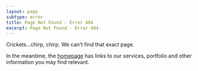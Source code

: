 ```yaml
---
layout: page
subtype: error
title: Page Not Found - Error 404
excerpt: Page Not Found - Error 404.
---
```


Crickets...chirp, chirp. We can't find that exact page.

In the meantime, the [homepage](/) has links to our services, portfolio and other information you may find relevant.
